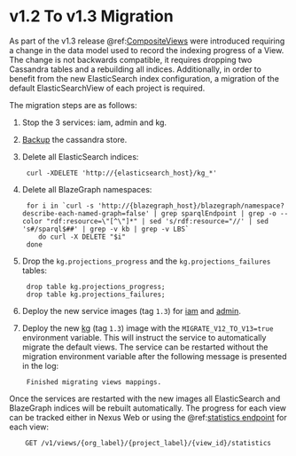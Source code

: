 # v1.2 To v1.3 Migration

As part of the v1.3 release @ref:[CompositeViews](../api/current/kg/views/composite-view-api.md) were introduced
requiring a change in the data model used to record the indexing progress of a View. The change is not backwards
compatible, it requires dropping two Cassandra tables and a rebuilding all indices. Additionally, in order to
benefit from the new ElasticSearch index configuration, a migration of the default ElasticSearchView of each
project is required.

The migration steps are as follows:

1. Stop the 3 services: iam, admin and kg.
2. [Backup](https://docs.datastax.com/en/archived/cassandra/3.0/cassandra/operations/opsBackupRestore.html) the
     cassandra store.
3. Delete all ElasticSearch indices:

        curl -XDELETE 'http://{elasticsearch_host}/kg_*'

4. Delete all BlazeGraph namespaces:

        for i in `curl -s 'http://{blazegraph_host}/blazegraph/namespace?describe-each-named-graph=false' | grep sparqlEndpoint | grep -o --color "rdf:resource=\"[^\"]*" | sed 's/rdf:resource="//' | sed 's#/sparql$##' | grep -v kb | grep -v LBS`
           do curl -X DELETE "$i"
        done

5. Drop the `kg.projections_progress` and the `kg.projections_failures` tables:

        drop table kg.projections_progress;
        drop table kg.projections_failures;

6. Deploy the new service images (tag `1.3`) for [iam](https://hub.docker.com/r/bluebrain/nexus-iam) and
   [admin](https://hub.docker.com/r/bluebrain/nexus-admin).

7. Deploy the new [kg](https://hub.docker.com/r/bluebrain/nexus-kg) (tag `1.3`) image with the `MIGRATE_V12_TO_V13=true`
   environment variable. This will instruct the service to automatically migrate the default views. The service can
   be restarted without the migration environment variable after the following message is presented in the log:

        Finished migrating views mappings. 

Once the services are restarted with the new images all ElasticSearch and BlazeGraph indices will be rebuilt
automatically. The progress for each view can be tracked either in Nexus Web or using the
@ref:[statistics endpoint](../api/current/kg/views/elasticsearch-view-api.md#fetch-statistics) for each view:

        GET /v1/views/{org_label}/{project_label}/{view_id}/statistics
 